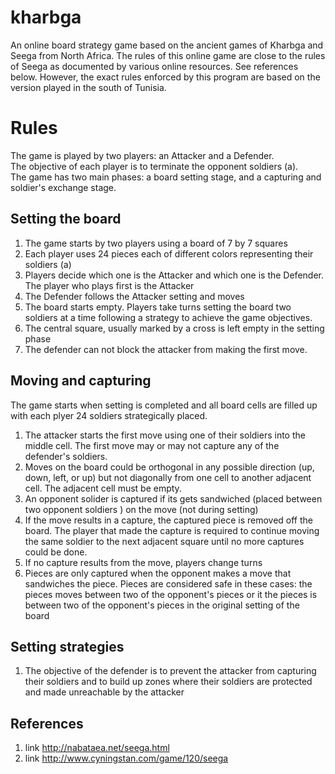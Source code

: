 # kharbga

An online board strategy game based on the ancient games of Kharbga and Seega from North Africa. 
The rules of this online game are close to the rules of Seega as documented by various online resources.
See references below. However, the exact rules enforced by this program are based on the version played in the south of Tunisia.

# Rules

  The game is played by two players: an Attacker and a Defender.  
  The objective of each player is to terminate the opponent soldiers (a).  
  The game has two main phases: a board setting stage, and a capturing and soldier's exchange stage. 

## Setting the board

  1. The game starts by two players using a board of 7 by 7 squares
  2. Each player uses 24 pieces each of different colors representing their soldiers (a)
  3. Players decide which one is the Attacker and which one is the Defender. The player who plays first is the Attacker
  4. The Defender follows the Attacker setting and moves
  5. The board starts empty.  Players take turns setting the board two soldiers at a time following a strategy to achieve the game objectives. 
  6. The central square, usually marked by a cross is left empty in the setting phase
  7. The defender can not block the attacker from making the first move.

## Moving and capturing

  The game starts when setting is completed and all board cells are filled up with each plyer 24 soldiers strategically placed.
  1. The attacker starts the first move using one of their soldiers into the middle cell. The first move may or may not capture any of the defender's soldiers.
  2. Moves on the board could be orthogonal in any possible direction (up, down, left, or up) but not diagonally from one cell to another adjacent cell. The adjacent cell must be empty.
  3. An opponent solider is captured if its gets sandwiched (placed between two opponent soldiers ) on the move (not during setting)
  4. If the move results in a capture, the captured piece is removed off the board. The player that made the capture is required to continue moving the same soldier to the next adjacent square until no more captures could be done. 
  5. If no capture results from the move, players change turns
  6. Pieces are only captured when the opponent makes a move that sandwiches the piece. Pieces are considered safe in these cases: the pieces moves  between two of the opponent's pieces or it the pieces is between two of the opponent's pieces in the original setting of the board

## Setting strategies

  1. The objective of the defender is to prevent the attacker from capturing their soldiers and to build up zones where their soldiers are protected and made unreachable by the attacker

## References

1. link http://nabataea.net/seega.html
2. link http://www.cyningstan.com/game/120/seega

